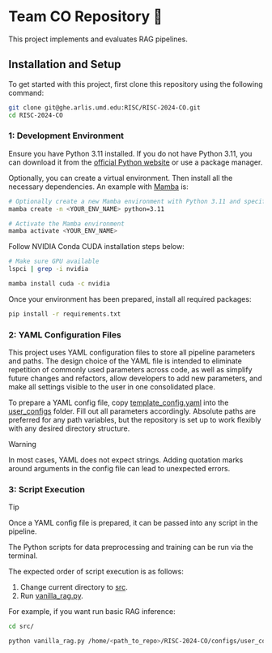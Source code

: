 
# Team CO Repository 📝

This project implements and evaluates RAG pipelines.


## Installation and Setup

To get started with this project, first clone this repository using the following command:

```bash
git clone git@ghe.arlis.umd.edu:RISC/RISC-2024-CO.git
cd RISC-2024-CO
```

### 1: Development Environment

Ensure you have Python 3.11 installed. If you do not have Python 3.11, you can download it from the [official Python website](https://www.python.org) or use a package manager.

Optionally, you can create a virtual environment. Then install all the necessary dependencies. An example with [Mamba](https://mamba.readthedocs.io/en/latest/index.html) is:
```bash
# Optionally create a new Mamba environment with Python 3.11 and specify a name
mamba create -n <YOUR_ENV_NAME> python=3.11

# Activate the Mamba environment
mamba activate <YOUR_ENV_NAME>
```

Follow NVIDIA Conda CUDA installation steps below:
```bash
# Make sure GPU available
lspci | grep -i nvidia

mamba install cuda -c nvidia
```

Once your environment has been prepared, install all required packages:
```bash
pip install -r requirements.txt
```

### 2: YAML Configuration Files

This project uses YAML configuration files to store all pipeline parameters and paths. The design choice of the YAML file is intended to eliminate repetition of commonly used parameters across code, as well as simplify future changes and refactors, allow developers to add new parameters, and make all settings visible to the user in one consolidated place.

To prepare a YAML config file, copy [template_config.yaml](./configs/template_config.yaml) into the [user_configs](./configs/user_configs/) folder. Fill out all parameters accordingly. Absolute paths are preferred for any path variables, but the repository is set up to work flexibly with any desired directory structure.

> [!WARNING]  
> In most cases, YAML does not expect strings. Adding quotation marks around arguments in the config file can lead to unexpected errors.

### 3: Script Execution
> [!TIP]  
> Once a YAML config file is prepared, it can be passed into any script in the pipeline.

The Python scripts for data preprocessing and training can be run via the terminal.

The expected order of script execution is as follows:
1. Change current directory to [src](./src/).
2. Run [vanilla_rag.py](./src/vanilla_rag.py).

For example, if you want run basic RAG inference:

```bash
cd src/

python vanilla_rag.py /home/<path_to_repo>/RISC-2024-CO/configs/user_configs/<your_config_name>.yaml
```
